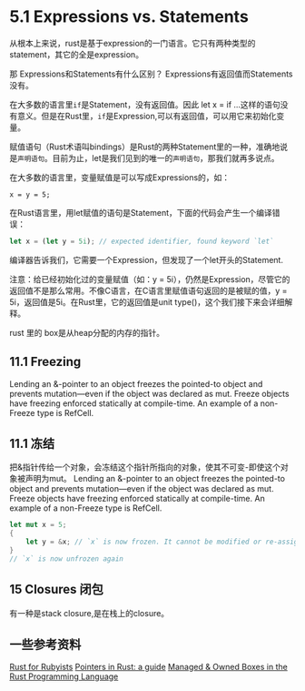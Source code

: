 
# 5.1 Expressions vs. Statements
从根本上来说，rust是基于expression的一门语言。它只有两种类型的statement，其它的全是expression。

那 Expressions和Statements有什么区别？ Expressions有返回值而Statements没有。

在大多数的语言里`if`是Statement，没有返回值。因此 let x = if ...这样的语句没有意义。但是在Rust里，`if`是Expression,可以有返回值，可以用它来初始化变量。

赋值语句（Rust术语叫bindings）是Rust的两种Statement里的一种，准确地说是`声明语句`。目前为止，let是我们见到的唯一的`声明语句`，那我们就再多说点。

在大多数的语言里，变量赋值是可以写成Expressions的，如：
```
x = y = 5;
```

在Rust语言里，用let赋值的语句是Statement，下面的代码会产生一个编译错误：
```rust
let x = (let y = 5i); // expected identifier, found keyword `let`
```

编译器告诉我们，它需要一个Expression，但发现了一个let开头的Statement.

注意：给已经初始化过的变量赋值（如：y = 5i），仍然是Expression，尽管它的返回值不是那么常用。不像C语言，在C语言里赋值语句返回的是被赋的值，y = 5i，返回值是5i。在Rust里，它的返回值是unit type()，这个我们接下来会详细解释。










rust 里的 box是从heap分配的内存的指针。




## 11.1 Freezing
Lending an &-pointer to an object freezes the pointed-to object and prevents mutation—even if the object was declared as mut.  Freeze objects have freezing enforced statically at compile-time. An example of a non-Freeze type is RefCell<T>.


## 11.1 冻结
把&指针传给一个对象，会冻结这个指针所指向的对象，使其不可变-即使这个对象被声明为mut。
Lending an &-pointer to an object freezes the pointed-to object and prevents mutation—even if the object was declared as mut.  Freeze objects have freezing enforced statically at compile-time. An example of a non-Freeze type is RefCell<T>.



```rust
let mut x = 5;
{
    let y = &x; // `x` is now frozen. It cannot be modified or re-assigned.
}
// `x` is now unfrozen again
```



## 15 Closures 闭包


有一种是stack closure,是在栈上的closure。






## 一些参考资料 
[Rust for Rubyists](http://www.rustforrubyists.com/book/book.html)
[Pointers in Rust: a guide](http://words.steveklabnik.com/pointers-in-rust-a-guide)
[Managed & Owned Boxes in the Rust Programming Language](http://tomlee.co/2012/12/managed-and-owned-boxes-in-the-rust-programming-language/)
